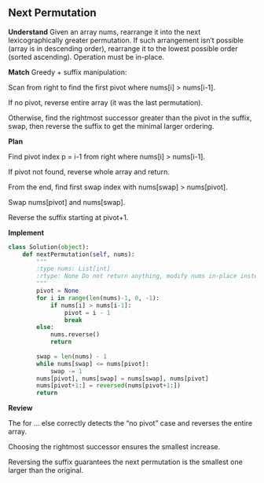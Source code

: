 ## Next Permutation
**Understand**
Given an array nums, rearrange it into the next lexicographically greater permutation. If such arrangement isn’t possible (array is in descending order), rearrange it to the lowest possible order (sorted ascending). Operation must be in-place.

**Match**
Greedy + suffix manipulation:

Scan from right to find the first pivot where nums[i] > nums[i-1].

If no pivot, reverse entire array (it was the last permutation).

Otherwise, find the rightmost successor greater than the pivot in the suffix, swap, then reverse the suffix to get the minimal larger ordering.

**Plan**

Find pivot index p = i-1 from right where nums[i] > nums[i-1].

If pivot not found, reverse whole array and return.

From the end, find first swap index with nums[swap] > nums[pivot].

Swap nums[pivot] and nums[swap].

Reverse the suffix starting at pivot+1.

**Implement**
```py
class Solution(object):
    def nextPermutation(self, nums):
        """
        :type nums: List[int]
        :rtype: None Do not return anything, modify nums in-place instead.
        """
        pivot = None
        for i in range(len(nums)-1, 0, -1):
            if nums[i] > nums[i-1]:
                pivot = i - 1
                break
        else:
            nums.reverse()
            return
        
        swap = len(nums) - 1
        while nums[swap] <= nums[pivot]:
            swap -= 1
        nums[pivot], nums[swap] = nums[swap], nums[pivot]
        nums[pivot+1:] = reversed(nums[pivot+1:])
        return
``` 
**Review**

The for ... else correctly detects the “no pivot” case and reverses the entire array.

Choosing the rightmost successor ensures the smallest increase.

Reversing the suffix guarantees the next permutation is the smallest one larger than the original.